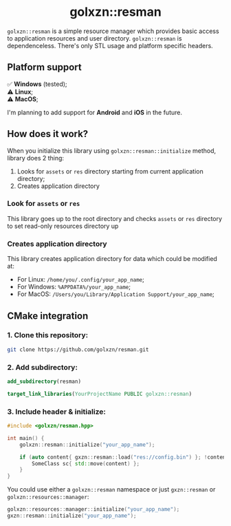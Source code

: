 <h1 align="center">golxzn::resman</h1>

`golxzn::resman` is a simple resource manager which provides basic access to application resources
and user directory.
`golxzn::resman` is dependenceless. There's only STL usage and platform specific headers.

## __Platform support__

✅ __Windows__ (tested); <br>
⚠️ __Linux__; <br>
⚠️ __MacOS__; <br>

I'm planning to add support for __Android__ and __iOS__ in the future.

## __How does it work?__

When you initialize this library using `golxzn::resman::initialize` method, library does 2 thing:

 1. Looks for `assets` or `res` directory starting from current application directory;
 2. Creates application directory

### Look for `assets` or `res`

This library goes up to the root directory and checks `assets` or `res` directory to set read-only
resources directory up

### Creates application directory

This library creates application directory for data which could be modified at:

* For Linux: `/home/you/.config/your_app_name`;
* For Windows: `%APPDATA%/your_app_name`;
* For MacOS: `/Users/you/Library/Application Support/your_app_name`;

## __CMake integration__

### 1. Clone this repository:

```bash
git clone https://github.com/golxzn/resman.git
```

### 2. Add subdirectory:

```cmake
add_subdirectory(resman)

target_link_libraries(YourProjectName PUBLIC golxzn::resman)
```

### 3. Include header & initialize:

```cpp
#include <golxzn/resman.hpp>

int main() {
	golxzn::resman::initialize("your_app_name");

	if (auto content{ gxzn::resman::load("res://config.bin") }; !content.empty()) {
		SomeClass sc{ std::move(content) };
	}
}

```

You could use either a `golxzn::resman` namespace or just `gxzn::resman` or `golxzn::resources::manager`:

```cpp
golxzn::resources::manager::initialize("your_app_name");
gxzn::resman::initialize("your_app_name");
```

